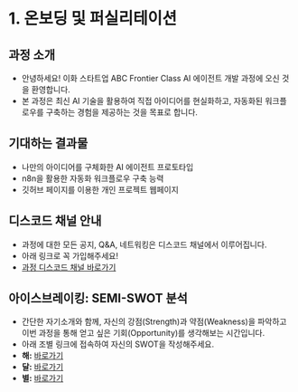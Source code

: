 
# 1. 온보딩 및 퍼실리테이션

## 과정 소개
- 안녕하세요! 이화 스타트업 ABC Frontier Class AI 에이전트 개발 과정에 오신 것을 환영합니다.
- 본 과정은 최신 AI 기술을 활용하여 직접 아이디어를 현실화하고, 자동화된 워크플로우를 구축하는 경험을 제공하는 것을 목표로 합니다.

## 기대하는 결과물
- 나만의 아이디어를 구체화한 AI 에이전트 프로토타입
- n8n을 활용한 자동화 워크플로우 구축 능력
- 깃허브 페이지를 이용한 개인 프로젝트 웹페이지

## 디스코드 채널 안내
- 과정에 대한 모든 공지, Q&A, 네트워킹은 디스코드 채널에서 이루어집니다.
- 아래 링크로 꼭 가입해주세요!
- [과정 디스코드 채널 바로가기](https://discord.gg/xWhtn5K5)

## 아이스브레이킹: SEMI-SWOT 분석
- 간단한 자기소개와 함께, 자신의 강점(Strength)과 약점(Weakness)을 파악하고 이번 과정을 통해 얻고 싶은 기회(Opportunity)를 생각해보는 시간입니다.
- 아래 조별 링크에 접속하여 자신의 SWOT을 작성해주세요.
- **해:** [바로가기](https://1drv.ms/p/c/b3f82470cf6b0312/ES_M9gN5nRNFqoItK8RxW-0B0AYEb9Dqr0Ntduz80-pYEQ?e=UAqE1d&wdLOR=cC3BADC42-0B67-7C4E-A400-F269546677B2)
- **달:** [바로가기](https://1drv.ms/p/c/b3f82470cf6b0312/EbfFcqxYkUdHisieTFHp90sBnzPYsO8NpiYcWkHBfFYaog?e=kyxzYI)
- **별:** [바로가기](https://1drv.ms/p/c/b3f82470cf6b0312/EWoinA0VYwhEufPfT_Ode3wBiXln7IfprCFRkT6sP-EgDQ?e=QFFjRw)
